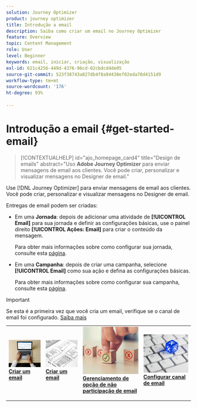 ```yaml
---
solution: Journey Optimizer
product: journey optimizer
title: Introdução a email
description: Saiba como criar um email no Journey Optimizer
feature: Overview
topic: Content Management
role: User
level: Beginner
keywords: email, iniciar, criação, visualização
exl-id: 621c4256-449d-4376-96cd-02cbdcd4de05
source-git-commit: 523f38743a827db4f8a94430ef02eda78d4151d9
workflow-type: tm+mt
source-wordcount: '176'
ht-degree: 93%

---
```


# Introdução a email {#get-started-email}

>[!CONTEXTUALHELP]
>id="ajo_homepage_card4"
>title="Design de emails"
>abstract="Uso **Adobe Journey Optimizer** para enviar mensagens de email aos clientes. Você pode criar, personalizar e visualizar mensagens no Designer de email."

Use [!DNL Journey Optimizer] para enviar mensagens de email aos clientes. Você pode criar, personalizar e visualizar mensagens no Designer de email.

Entregas de email podem ser criadas:

* Em uma **Jornada**: depois de adicionar uma atividade de **[!UICONTROL Email]** para sua jornada e definir as configurações básicas, use o painel direito **[!UICONTROL Ações: Email]** para criar o conteúdo da mensagem.

  Para obter mais informações sobre como configurar sua jornada, consulte esta [página](../building-journeys/journey-gs.md).

* Em uma **Campanha**: depois de criar uma campanha, selecione **[!UICONTROL Email]** como sua ação e defina as configurações básicas.

  Para obter mais informações sobre como configurar sua campanha, consulte esta [página](../campaigns/create-campaign.md#configure).


>[!IMPORTANT]
>
>Se esta é a primeira vez que você cria um email, verifique se o canal de email foi configurado. [Saiba mais](email-settings.md)


<table style="table-layout:fixed"><tr style="border: 0;">
<td>
<a href="create-email.md">
<img alt="Criar" src="../assets/do-not-localize/email-create.jpeg">
</a>
<div><a href="create-email.md"><strong>Criar um email</strong>
</div>
<p>
</td>
<td>
<a href="get-started-email-design.md">
<img alt="Projeto" src="../assets/do-not-localize/email-design.jpg">
</a>
<div>
<a href="get-started-email-design.md"><strong>Criar um email</strong></a>
</div>
<p></td>
<td>
<a href="email-opt-out.md">
<img alt="Opção de não participação" src="../assets/do-not-localize/email-opt-out.jpg">
</a>
<div>
<a href="email-opt-out.md"><strong>Gerenciamento de opção de não participação de email</strong></a>
</div>
<p>
</td>
<td>
<a href="email-settings.md">
<img alt="Configurar " src="../assets/do-not-localize/email-config.jpg">
</a>
<div>
<a href="email-settings.md"><strong>Configurar canal de email</strong></a>
</div>
<p>
</td>
</tr></table>
